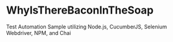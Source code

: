 # WhyIsThereBaconInTheSoap
Test Automation Sample utilizing Node.js, CucumberJS, Selenium Webdriver, NPM, and Chai
